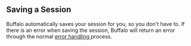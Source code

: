 ## Saving a Session

Buffalo automatically saves your session for you, so you don't have to. If there is an error when saving the session, Buffalo will return an error through the normal [ error handling ](/en/docs/errors) process.
